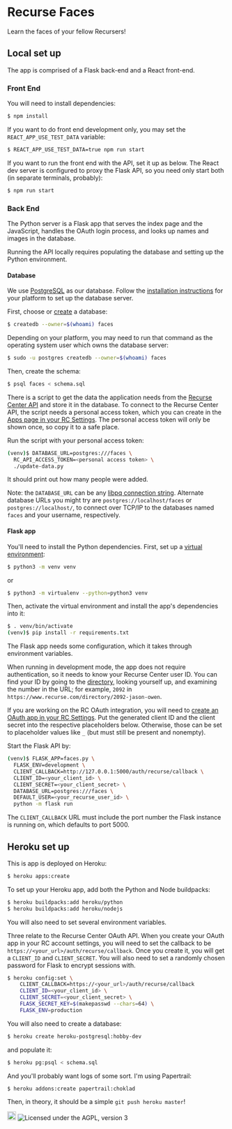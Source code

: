 # Recurse Faces

Learn the faces of your fellow Recursers!

## Local set up

The app is comprised of a Flask back-end and a React front-end.

### Front End

You will need to install dependencies:

```sh
$ npm install
```

If you want to do front end development only, you may set the
`REACT_APP_USE_TEST_DATA` variable:

```sh
$ REACT_APP_USE_TEST_DATA=true npm run start
```

If you want to run the front end with the API, set it up as below. The React dev
server is configured to proxy the Flask API, so you need only start both (in
separate terminals, probably):

```sh
$ npm run start
```


### Back End

The Python server is a Flask app
that serves the index page and the JavaScript,
handles the OAuth login process,
and looks up names and images in the database.

Running the API locally requires populating the database
and setting up the Python environment.

#### Database

We use [PostgreSQL](https://www.postgresql.org/) as our database.
Follow the [installation instructions](https://www.postgresql.org/download/)
for your platform to set up the database server.

First, choose or [create](https://www.postgresql.org/docs/current/tutorial-createdb.html)
a database:

```sh
$ createdb --owner=$(whoami) faces
```

Depending on your platform,
you may need to run that command
as the operating system user which owns the database server:

```sh
$ sudo -u postgres createdb --owner=$(whoami) faces
```

Then, create the schema:

```sh
$ psql faces < schema.sql
```

There is a script
to get the data the application needs
from the
[Recurse Center API](https://github.com/recursecenter/wiki/wiki/Recurse-Center-API)
and store it in the database.
To connect to the
Recurse Center API,
the script needs a personal access token,
which you can create in the
[Apps page in your RC Settings](https://www.recurse.com/settings/apps).
The personal access token will only be shown once,
so copy it to a safe place.

Run the script with your personal access token:

```sh
(venv)$ DATABASE_URL=postgres:///faces \
  RC_API_ACCESS_TOKEN=<personal access token> \
  ./update-data.py
```

It should print out how many people were added.

Note: the `DATABASE_URL` can be any
[libpq connection string](https://www.postgresql.org/docs/current/static/libpq-connect.html#LIBPQ-CONNSTRING).
Alternate database URLs you might try are
`postgres://localhost/faces`
or
`postgres://localhost/`,
to connect over TCP/IP to the databases named `faces` and your username,
respectively.

#### Flask app

You'll need to install the Python dependencies.
First, set up a
[virtual environment](https://docs.python.org/3/tutorial/venv.html):

```sh
$ python3 -m venv venv
```

or

```sh
$ python3 -m virtualenv --python=python3 venv
```

Then, activate the virtual environment
and install the app's dependencies into it:

```sh
$ . venv/bin/activate
(venv)$ pip install -r requirements.txt
```

The Flask app needs some configuration,
which it takes through environment variables.

When running in development mode,
the app does not require authentication,
so it needs to know your Recurse Center user ID.
You can find your ID by going to the
[directory](https://www.recurse.com/directory),
looking yourself up,
and examining the number in the URL;
for example, `2092` in
`https://www.recurse.com/directory/2092-jason-owen`.

If you are working on the RC OAuth integration,
you will need to
[create an OAuth app in your RC Settings](https://www.recurse.com/settings/apps).
Put the generated client ID and the client secret
into the respective placeholders below.
Otherwise, those can be set to placeholder values like `_`
(but must still be present and nonempty).

Start the Flask API by:

```sh
(venv)$ FLASK_APP=faces.py \
  FLASK_ENV=development \
  CLIENT_CALLBACK=http://127.0.0.1:5000/auth/recurse/callback \
  CLIENT_ID=<your_client_id> \
  CLIENT_SECRET=<your_client_secret> \
  DATABASE_URL=postgres:///faces \
  DEFAULT_USER=<your_recurse_user_id> \
  python -m flask run
```

The `CLIENT_CALLBACK` URL must include
the port number the Flask instance is running on,
which defaults to port 5000.

## Heroku set up

This is app is deployed on Heroku:

```sh
$ heroku apps:create
```

To set up your Heroku app, add both the Python and Node buildpacks:

```sh
$ heroku buildpacks:add heroku/python
$ heroku buildpacks:add heroku/nodejs
```

You will also need to set several environment variables.

Three relate to the Recurse Center OAuth API. When you create your OAuth app in
your RC account settings, you will need to set the callback to be
`https://<your_url>/auth/recurse/callback`. Once you create it, you will get a
`CLIENT_ID` and `CLIENT_SECRET`. You will also need to set a randomly chosen
password for Flask to encrypt sessions with.

```sh
$ heroku config:set \
    CLIENT_CALLBACK=https://<your_url>/auth/recurse/callback
    CLIENT_ID=<your_client_id> \
    CLIENT_SECRET=<your_client_secret> \
    FLASK_SECRET_KEY=$(makepasswd --chars=64) \
    FLASK_ENV=production
```

You will also need to create a database:

```sh
$ heroku create heroku-postgresql:hobby-dev
```

and populate it:

```sh
$ heroku pg:psql < schema.sql
```

And you'll probably want logs of some sort. I'm using Papertrail:

```sh
$ heroku addons:create papertrail:choklad
```

Then, in theory, it should be a simple `git push heroku master`!

<a href='http://www.recurse.com' title='Made with love at the Recurse Center'><img src='https://cloud.githubusercontent.com/assets/2883345/11325206/336ea5f4-9150-11e5-9e90-d86ad31993d8.png' height='20px'/></a>
![Licensed under the AGPL, version 3](https://img.shields.io/badge/license-AGPL3-blue.svg)
